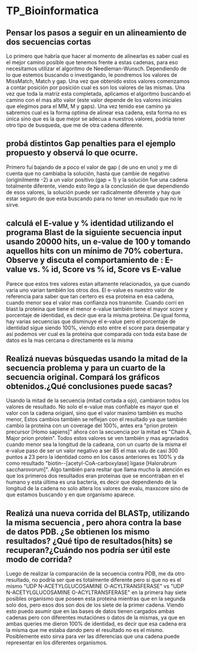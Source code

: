 # TP_Bioinformatica

## Pensar los pasos a seguir en un alineamiento de dos secuencias cortas
 
Lo primero que habría que hacer al momento de alinearlas es saber cual es el mejor camino posible que tenemos frente a estas cadenas,
para eso necesitamos utilizar el algoritmo de Needleman-Wunsch. Dependiendo de lo que estemos buscando o investigando, le pondremos
los valores de MissMatch, Match y gap. Una vez que obtenido estos valores comenzamos a contar posición por posición cual es son
los valores de las mismas. Una vez que toda la matriz esta completada, aplicamos el algoritmo buscando el camino con el mas alto valor
(este valor depende de los valores iniciales que elegimos para el MM, M y gaps). Una vez tenido ese camino ya sabremos cual es la forma
optima de alinear esa cadena, esta forma no es única sino que es la que mejor se adecua a nuestros valores, podría tener otro tipo de busqueda,
que me de otra cadena diferente.

## probá distintos Gap penalties para el ejemplo propuesto y observá lo que ocurre.

Primero fuí bajando de a poco el valor de gap ( de uno en uno) y me di cuenta que no cambiaba la solución, hasta que cambie de negativo (originilmente -2) 
a un valor positivo (gap = 1) y la solución fue una cadena totalmente diferente, viendo esto llego a la conclusión de que dependiendo de esos valores, la solución puede 
ser radicalmente diferente y hay que estar seguro de que esta buscando para no tener un resultado que no le sirve. 

## calculá el E-value y % identidad utilizando el programa Blast de la siguiente secuencia input usando 20000 hits, un e-value de 100 y tomando aquellos hits con un mínimo de 70% cobertura. Observe y discuta el comportamiento de : E-value vs. % id, Score vs % id, Score vs E-value

Parece que estos tres valores estan altamente relacionados, ya que cuando varia uno varian también los otros dos. El e-value es nuestro
valor de referencia para saber que tan certero es esa proteina en esa cadena, cuando menor sea el valor mas confianza nos transmite.
Cuando corrí en blast la proteina que tiene el menor e-value también tiene el mayor score y porcentaje de identidad, es decir que era la misma
proteína. De igual forma, hay varias secuencias que disminuye el e-value pero el porcentaje de identidad sigue siendo 100%, viendo esto
entre el score para desempatar y así podemos ver cual es la proteina que comparada con toda esta base de datos es la mas cercana o directamente es la misma

##  Realizá nuevas búsquedas usando la mitad de la secuencia problema y para un cuarto de la secuencia original. Compará los gráficos obtenidos.¿Qué conclusiones puede sacas?

Usando la mitad de la secuencia (mitad cortada a ojo), cambiaron todos los valores de resultado. No solo el e-value mas confiable es mayor que el valor con la cadena origianl, sino que el valor maximo también es mucho menor, Estos cambios también se reflejan con el resultado ya que también cambio la proteína con un coverage del 100%, antes era "prion protein precursor [Homo sapiens]" ahora con la secuencia por la mitad es "Chain A, Major prion protein". Todos estos valores se ven también y mas agraviados cuando menor sea la longitud de la cadeana, con un cuarto de la misma el e-value paso de ser un valor negativo a ser 85 el max valu de casi 300 puntos a 23 pero la identidad como en los casos anteriores es 100% y da como resultado "biotin--[acetyl-CoA-carboxylase] ligase [Halorubrum saccharovorum]". Algo también para resltar que llama mucho la atención es que los primeros dos resultados eran proteinas que se encontraban en el humano y esta última es una bacteria, es decir que dependiendo de la longitud de la cadena no solo altera los valores de evalu, maxscore sino de que estamos buscando y en que organismo aparece.

## Realizá una nueva corrida del BLASTp, utilizando la misma secuencia , pero ahora contra la base de datos PDB. ¿Se obtienen los mismo resultados? ¿Qué tipo de resultados(hits) se recuperan?¿Cuándo nos podría ser útil este modo de corrida?

Luego de realizar la comparación de la secuencia contra PDB, me da otro resultado, no podría ser que es totalmente diferente pero si que no es el mismo "UDP N-ACETYLGLUCOSAMINE O-ACYLTRANSFERASE" vs "UDP N-ACETYLGLUCOSAMINE O-ACYLTRANSFERASE"
en la primera hay siete posibles organismo que poseen esta proteina mientras que en la segunda solo dos, pero esos dos son dos de los siete de la primer cadena. Viendo esto puedo asumir que en las bases de datos tienen cargados ambas cadenas pero con diferentes mutaciónes o datos de la mismas, ya que en ambas queries me dieron 100% de identidad, es decir que esa cadena era la misma que me estaba dando pero el resultado no es el mismo. Posiblemente esto sirva para ver las diferencias que una cadena puede representar en los diferentes organismos.
